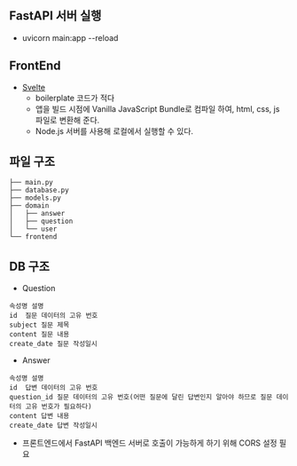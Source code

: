 ## FastAPI 서버 실행
* uvicorn main:app --reload


## FrontEnd
- [Svelte](https://svelte.dev/)
  - boilerplate 코드가 적다
  - 앱을 빌드 시점에  Vanilla JavaScript Bundle로 컴파일 하여, html, css, js 파일로 변환해 준다.
  - Node.js 서버를 사용해 로컬에서 실행할 수 있다.

## 파일 구조
```
├── main.py
├── database.py
├── models.py
├── domain
│   ├── answer
│   ├── question
│   └── user
└── frontend
```

## DB 구조
- Question
```
속성명	설명
id	질문 데이터의 고유 번호
subject	질문 제목
content	질문 내용
create_date	질문 작성일시
```

- Answer
```
속성명	설명
id	답변 데이터의 고유 번호
question_id	질문 데이터의 고유 번호(어떤 질문에 달린 답변인지 알아야 하므로 질문 데이터의 고유 번호가 필요하다)
content	답변 내용
create_date	답변 작성일시
```
- 프론트엔드에서 FastAPI 백엔드 서버로 호출이 가능하게 하기 위해 CORS 설정 필요